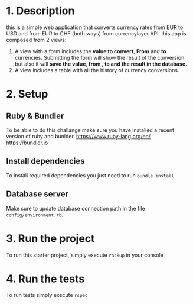 # 1. Description
 this is a simple web application that converts currency rates from EUR to USD and from EUR to CHF (both ways) from currencylayer API. this app is composed from 2 views:
1. A view with a form includes the **value to convert**, **From** and **to** currencies. Submitting the form will show the result of the conversion but also it will **save the value, from , to and the result in the database**.
2. A view includes a table with all the history of currency conversions.
# 2. Setup
## Ruby & Bundler
To be able to do this challange make sure you have installed a recent version of ruby and bunlder.
https://www.ruby-lang.org/en/
https://bundler.io
## Install dependencies
To install required dependencies you just need to run `bundle install`
## Database server
Make sure to update database connection path in the file `config/environment.rb`.
# 3. Run the project
To run this starter project, simply execute `rackup` in your console
# 4. Run the tests
To run tests simply execute `rspec`  